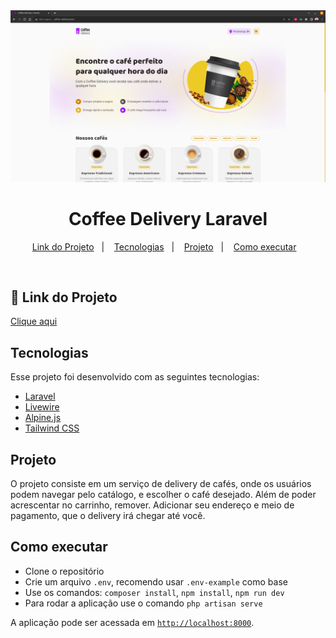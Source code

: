 <img src="https://github.com/tiagoliveira555/coffee-delivery-laravel/blob/main/public/imgs/captura.png" alt="Logo">

<h1 align="center">Coffee Delivery Laravel</h1>

<p align="center">
  <a href="#-link">Link do Projeto</a>&nbsp;&nbsp;&nbsp;|&nbsp;&nbsp;&nbsp;
  <a href="#-tecnologias">Tecnologias</a>&nbsp;&nbsp;&nbsp;|&nbsp;&nbsp;&nbsp;
  <a href="#-projeto">Projeto</a>&nbsp;&nbsp;&nbsp;|&nbsp;&nbsp;&nbsp;
  <a href="#-como-executar">Como executar</a>&nbsp;&nbsp;&nbsp;
</p>

<br>

## 🔗 Link do Projeto

[Clique aqui](https://168.138.155.74/)

## Tecnologias

Esse projeto foi desenvolvido com as seguintes tecnologias:

- [Laravel](https://laravel.com/)
- [Livewire](https://livewire.laravel.com/)
- [Alpine.js](https://alpinejs.dev/)
- [Tailwind CSS](https://tailwindcss.com/)

## Projeto

O projeto consiste em um serviço de delivery de cafés, onde os usuários podem navegar pelo catálogo, e escolher o café desejado. Além de poder acrescentar no carrinho, remover. Adicionar seu endereço e meio de pagamento, que o delivery irá chegar até você.

## Como executar

- Clone o repositório
- Crie um arquivo `.env`, recomendo usar `.env-example` como base
- Use os comandos: `composer install`, `npm install`, `npm run dev`
- Para rodar a aplicação use o comando `php artisan serve`

A aplicação pode ser acessada em [`http://localhost:8000`](http://localhost:8000).
